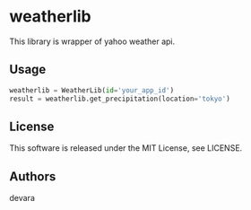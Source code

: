 # weatherlib
This library is wrapper of yahoo weather api.

## Usage
```python
weatherlib = WeatherLib(id='your_app_id')
result = weatherlib.get_precipitation(location='tokyo')
```

## License
This software is released under the MIT License, see LICENSE.

## Authors
devara